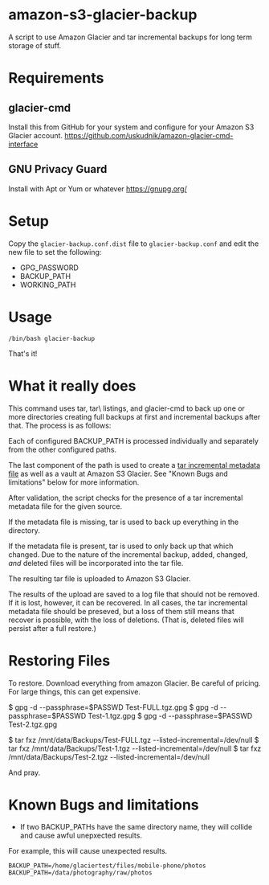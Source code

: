 # amazon-s3-glacier-backup

A script to use Amazon Glacier and tar incremental backups for long term storage of stuff. 

# Requirements

## glacier-cmd
Install this from GitHub for your system and configure for your Amazon S3 Glacier account.
https://github.com/uskudnik/amazon-glacier-cmd-interface

## GNU Privacy Guard
Install with Apt or Yum or whatever https://gnupg.org/

# Setup
Copy the `glacier-backup.conf.dist` file to `glacier-backup.conf` and edit the new file to set the following:
* GPG_PASSWORD
* BACKUP_PATH
* WORKING_PATH

# Usage
`/bin/bash glacier-backup` 

That's it!

# What it really does

This command uses tar, tar\ listings, and glacier-cmd to back up one or more directories creating full 
backups at first and incremental backups after that. The process is as follows:

Each of configured BACKUP_PATH is processed individually and separately from the other configured paths.

The last component of the path is used to create a [tar incremental metadata file](https://www.gnu.org/software/tar/manual/html_chapter/tar_5.html#SEC96) 
as well as a vault at Amazon S3 Glacier. See "Known Bugs and limitations" below for more information.

After validation, the script checks for the presence of a tar incremental metadata file for the given source. 

If the metadata file is missing, tar is used to back up everything in the directory.

If the metadata file is present, tar is used to only back up that which changed. Due to the nature of the incremental
backup, added, changed, *and* deleted files will be incorporated into the tar file.

The resulting tar file is uploaded to Amazon S3 Glacier.

The results of the upload are saved to a log file that should not be removed. If it is lost, however, it can be recovered. 
In all cases, the tar incremental metadata file should be preseved, but a loss of them still means that recover is possible,
with the loss of deletions. (That is, deleted files will persist after a full restore.)

# Restoring Files

To restore. Download everything from amazon Glacier. Be careful of pricing. For large things, this can get expensive.

$ gpg -d --passphrase=$PASSWD Test-FULL.tgz.gpg
$ gpg -d --passphrase=$PASSWD Test-1.tgz.gpg
$ gpg -d --passphrase=$PASSWD Test-2.tgz.gpg

$ tar fxz /mnt/data/Backups/Test-FULL.tgz --listed-incremental=/dev/null
$ tar fxz /mnt/data/Backups/Test-1.tgz --listed-incremental=/dev/null
$ tar fxz /mnt/data/Backups/Test-2.tgz --listed-incremental=/dev/null

And pray.

# Known Bugs and limitations

* If two BACKUP_PATHs have the same directory name, they will collide and cause awful unepxected results. 

For example, this will cause unexpected results.

    BACKUP_PATH=/home/glaciertest/files/mobile-phone/photos
    BACKUP_PATH=/data/photography/raw/photos 



